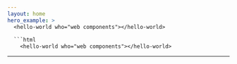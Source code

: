 ```yaml
---
layout: home
hero_example: >
  <hello-world who="web components"></hello-world>
  
  ```html
    <hello-world who="web components"></hello-world>
  ```
---
```

